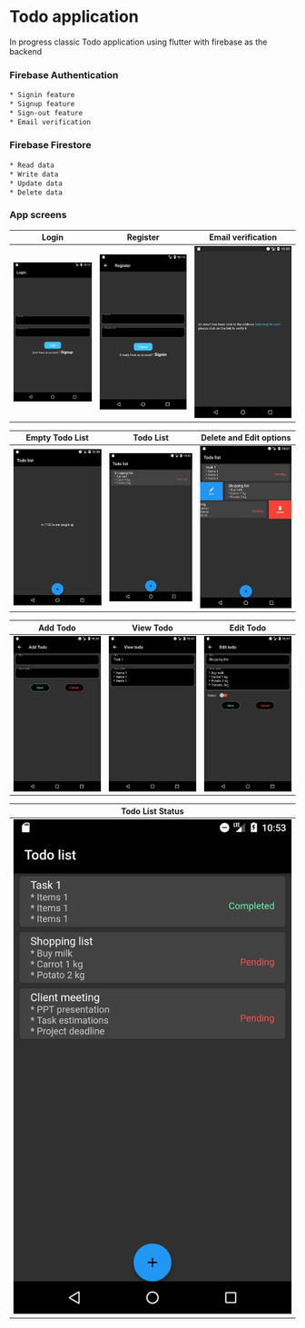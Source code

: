#  Todo application

In progress classic Todo application using flutter with firebase as the backend

### Firebase Authentication

    * Signin feature
    * Signup feature
    * Sign-out feature
    * Email verification

### Firebase Firestore

    * Read data
    * Write data
    * Update data
    * Delete data

### App screens

| Login                   | Register                      | Email verification                                 |
| ----------------------- | ----------------------------- | -------------------------------------------------- |
| ![Login](doc/login.png) | ![Register](doc/register.png) | ![Email versification](doc/email_verification.png) |


| Empty Todo List                             | Todo List                       | Delete and Edit options                                    |
| ------------------------------------------- | ------------------------------- | ---------------------------------------------------------- |
| ![Empty Todo List](doc/empty_todo_list.png) | ![Todo List](doc/todo_list.png) | ![Delete and Edit options](doc/delete_and_edit_option.png) |

| Add Todo                      | View Todo                       | Edit Todo                       |
| ----------------------------- | ------------------------------- | ------------------------------- |
| ![Add Todo](doc/add_todo.png) | ![View Todo](doc/view_todo.png) | ![Edit Todo](doc/edit_todo.png) |

| Todo List Status              |
| ----------------------------- |
| ![Add Todo](doc/todo_list_status.png) |